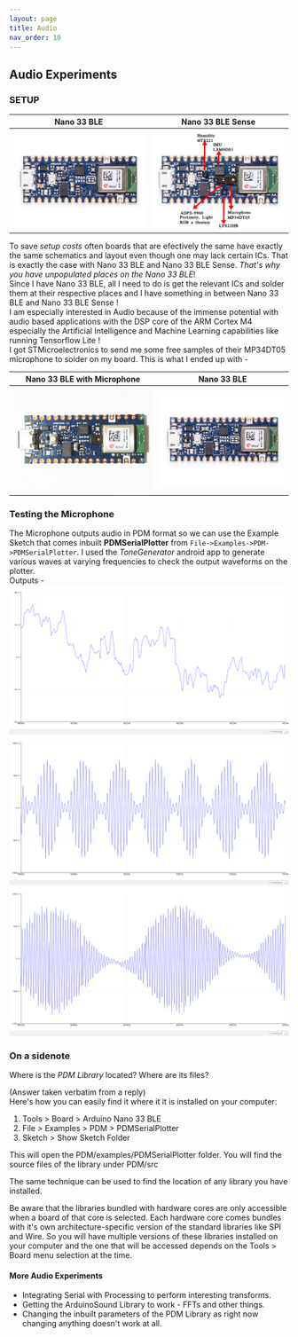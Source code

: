 ```yaml
---
layout: page
title: Audio
nav_order: 10
---
```


## Audio Experiments
### **SETUP**

| Nano 33 BLE | Nano 33 BLE Sense |
| :---: | :---: |
| ![Nano 33 BLE](./nanoble_new_clean.jpg) | ![Nano 33 BLE Sense](./nanoble_sense_labled.jpg) |

To save _setup costs_ often boards that are efectively the same have exactly the same schematics and layout even though one may lack certain ICs. That is exactly the case with Nano 33 BLE and Nano 33 BLE Sense. _That's why you have unpopulated places on the Nano 33 BLE_!  
Since I have Nano 33 BLE, all I need to do is get the relevant ICs and solder them at their respective places and I have something in between Nano 33 BLE and Nano 33 BLE Sense !  
I am especially interested in Audio because of the immense potential with audio based applications with the DSP core of the ARM Cortex M4 especially the Artificial Intelligence and Machine Learning capabilities like running Tensorflow Lite !  
I got STMicroelectronics to send me some free samples of their MP34DT05 microphone to solder on my board.
This is what I ended up with -  

| Nano 33 BLE with Microphone | Nano 33 BLE |
| :---: | :---: |
| ![My Nano BLE](./nanoble_microphone.jpg) | ![Original Nano BLE](./nanoble_new_clean.jpg) |

### **Testing the Microphone**
The Microphone outputs audio in PDM format so we can use the Example Sketch that comes inbuilt **PDMSerialPlotter** from `File->Examples->PDM->PDMSerialPlotter`.
I used the _ToneGenerator_ android app to generate various waves at varying frequencies to check the output waveforms on the plotter.  
Outputs - 
![plot1](./plot1.png)
![plot2](./plot2.png)
![plot3](./plot3.png)


### On a sidenote
Where is the _PDM Library_ located? Where are its files?  

(Answer taken verbatim from a reply)  
Here's how you can easily find it where it it is installed on your computer:

1. Tools > Board > Arduino Nano 33 BLE
2. File > Examples > PDM > PDMSerialPlotter
3. Sketch > Show Sketch Folder

This will open the PDM/examples/PDMSerialPlotter folder. You will find the source files of the library under PDM/src

The same technique can be used to find the location of any library you have installed.

Be aware that the libraries bundled with hardware cores are only accessible when a board of that core is selected. Each hardware core comes bundles with it's own architecture-specific version of the standard libraries like SPI and Wire. So you will have multiple versions of these libraries installed on your computer and the one that will be accessed depends on the Tools > Board menu selection at the time.

#### More Audio Experiments
- Integrating Serial with Processing to perform interesting transforms.
- Getting the ArduinoSound Library to work - FFTs and other things.
- Changing the inbuilt parameters of the PDM Library as right now changing anything doesn't work at all.